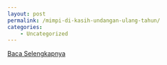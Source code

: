 ```yaml
---
layout: post
permalink: /mimpi-di-kasih-undangan-ulang-tahun/
categories:
    - Uncategorized
---
```


[Baca Selengkapnya](/01)